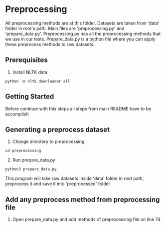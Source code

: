 # Preprocessing

All preprocessing methods are at this folder. Datasets are taken from 'data' folder in root's path. Main files are 
'preprocessing.py' and 'prepare_data.py'. Preprocessing.py has all the preprocessing methods that we use in our tests.
Prepare_data.py is a python file where you can apply these preprocess methods to raw datasets.

## Prerequisites

1. Install NLTK data
```
python -m nltk.downloader all
```

## Getting Started

Before continue with this steps all steps from main README have to be accomplish
        
## Generating a preprocess dataset

1. Change directory to preprocessing

```
cd preprocessing
```

2. Run prepare_data.py

```
python3 prepare_data.py
```

This program will take raw datasets inside 'data' folder in root path, preprocess it and save it into 'preprocessed' folder

## Add any preprocess method from preprocessing file

1. Open prepare_data.py and add methods of preprocessing file on line 74 

